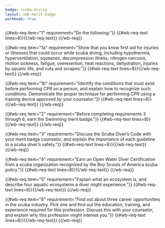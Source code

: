 ```yaml
---
badge: scuba-diving
layout: smb-merit-badge
workbook: true
---
```



{{#wb-req item="1" requirement="Do the following:"}}
{{#wb-req-text lines=8}}{{/wb-req-text}}
{{/wb-req}}

{{#wb-req item="1a" requirement="Show that you know first aid for injuries or illnesses that could occur while scuba diving, including hypothermia, hyperventilation, squeezes, decompression illness, nitrogen narcosis, motion sickness, fatigue, overexertion, heat reactions, dehydration, injuries by aquatic life, and cuts and scrapes."}}
{{#wb-req-text lines=8}}{{/wb-req-text}}
{{/wb-req}}

{{#wb-req item="1b" requirement="Identify the conditions that must exist before performing CPR on a person, and explain how to recognize such conditions. Demonstrate the proper technique for performing CPR using a training device approved by your counselor."}}
{{#wb-req-text lines=8}}{{/wb-req-text}}
{{/wb-req}}

{{#wb-req item="2" requirement="Before completing requirements 3 through 6, earn the Swimming merit badge."}}
{{#wb-req-text lines=8}}{{/wb-req-text}}
{{/wb-req}}

{{#wb-req item="3" requirement="Discuss the Scuba Diver’s Code with your merit badge counselor, and explain the importance of each guideline to a scuba diver’s safety."}}
{{#wb-req-text lines=8}}{{/wb-req-text}}
{{/wb-req}}

{{#wb-req item="4" requirement="Earn an Open Water Diver Certification from a scuba organization recognized by the Boy Scouts of America scuba policy."}}
{{#wb-req-text lines=8}}{{/wb-req-text}}
{{/wb-req}}

{{#wb-req item="5" requirement="Explain what an ecosystem is, and describe four aquatic ecosystems a diver might experience."}}
{{#wb-req-text lines=8}}{{/wb-req-text}}
{{/wb-req}}

{{#wb-req item="6" requirement="Find out about three career opportunities in the scuba industry. Pick one and find out the education, training, and experience required for this profession. Discuss this with your counselor, and explain why this profession might interest you."}}
{{#wb-req-text lines=8}}{{/wb-req-text}}
{{/wb-req}}
